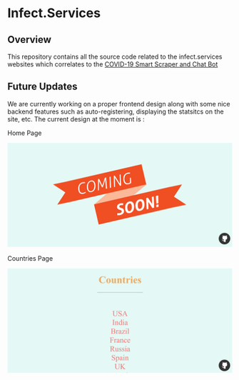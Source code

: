 # Infect.Services

## Overview

This repository contains all the source code related to the infect.services websites which correlates to the [COVID-19 Smart Scraper and Chat Bot](https://github.com/CodingClubAtWali/COVID-19-Smart-Scraper-and-ChatBot)

## Future Updates

We are currently working on a proper frontend design along with some nice backend features such as auto-registering, displaying the statsitcs on the site, etc. The current design at the moment is :

Home Page

![Home Page](/assets/Homepage.png)


Countries Page

![Countries Page](/assets/Countries.png)